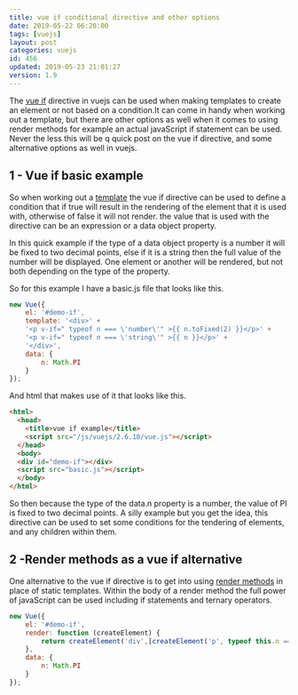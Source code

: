 ```yaml
---
title: vue if conditional directive and other options
date: 2019-05-22 06:20:00
tags: [vuejs]
layout: post
categories: vuejs
id: 456
updated: 2019-05-23 21:01:27
version: 1.9
---
```


The [vue if](https://vuejs.org/v2/guide/conditional.html) directive in vuejs can be used when making templates to create an element or not based on a condition.It can come in handy when working out a template, but there are other options as well when it comes to using render methods for example an actual javaScript if statement can be used. Never the less this will be q quick post on the vue if directive, and some alternative options as well in vuejs.

<!-- more -->

## 1 - Vue if basic example

So when working out a [template](/2019/05/07/vuejs-template/) the vue if directive can be used to define a condition that if true will result in the rendering of the element that it is used with, otherwise of false it will not render. the value that is used with the directive can be an expression or a data object property.

In this quick example if the type of a data object property is a number it will be fixed to two decimal points, else if it is a string then the full value of the number will be displayed. One element or another will be rendered, but not both depending on the type of the property.

So for this example I have a basic.js file that looks like this.
```js
new Vue({
    el: '#demo-if',
    template: '<div>' +
    '<p v-if=" typeof n === \'number\'" >{{ n.toFixed(2) }}</p>' +
    '<p v-if=" typeof n === \'string\'" >{{ n }}</p>' +
    '</div>',
    data: {
        n: Math.PI
    }
});
```

And html that makes use of it that looks like this.

```html
<html>
  <head>
    <title>vue if example</title>
    <script src="/js/vuejs/2.6.10/vue.js"></script>
  </head>
  <body>
  <div id="demo-if"></div>
  <script src="basic.js"></script>
  </body>
</html>
```

So then because the type of the data.n property is a number, the value of PI is fixed to two decimal points. A silly example but you get the idea, this directive can be used to set some conditions for the tendering of elements, and any children within them.

## 2 -Render methods as a vue if alternative

One alternative to the vue if directive is to get into using [render methods](/2019/05/12/vuejs-render/) in place of static templates. Within the body of a render method the full power of javaScript can be used including if statements and ternary operators.

```js
new Vue({
    el: '#demo-if',
    render: function (createElement) {
        return createElement('div',[createElement('p', typeof this.n === 'number' ? this.n.toFixed(2) : this.n)])
    },
    data: {
        n: Math.PI
    }
});
```